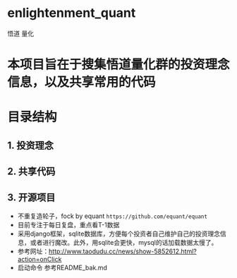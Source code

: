 # enlightenment_quant
悟道 量化

# 本项目旨在于搜集悟道量化群的投资理念信息，以及共享常用的代码

# 目录结构

## 1. 投资理念

## 2. 共享代码

## 3. 开源项目
- 不重复造轮子，fock by equant `https://github.com/equant/equant`
- 目前专注于每日复盘，重点看T-1数据
- 采用django框架，sqlite数据库，方便每个投资者自己维护自己的投资理念信息，或者进行魔改。此外，用sqlite会更快，mysql的话加载数据太慢了。
- 参考网址：http://www.taodudu.cc/news/show-5852612.html?action=onClick
- 启动命令 参考README_bak.md
